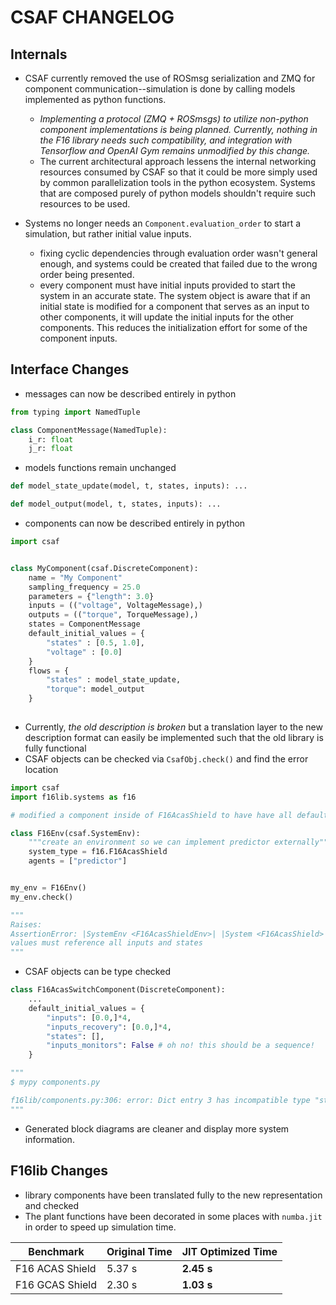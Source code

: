 # CSAF CHANGELOG

## Internals
* CSAF currently removed the use of ROSmsg serialization and
ZMQ for component communication--simulation is done by 
calling models implemented as python functions. 
    * *Implementing a 
protocol (ZMQ + ROSmsgs) to utilize non-python component implementations is 
being planned. Currently, nothing in the F16 library needs such
compatibility, and integration with Tensorflow and OpenAI Gym remains unmodified
 by this change.*
    * The current architectural approach lessens the internal networking resources
    consumed by CSAF so that it could be more simply used by common
    parallelization tools in the python ecosystem. Systems that are 
    composed purely of python models shouldn't require such resources to
    be used.
    
* Systems no longer needs an `Component.evaluation_order` to start a simulation, but
rather initial value inputs.
    * fixing cyclic dependencies through evaluation order wasn't general enough,
    and systems could be created that failed due to the wrong order being presented.
    * every component must have initial inputs provided to start the system in an
    accurate state. The system object is aware that if an initial state is modified for a component that 
    serves as an input to other components, it will update the initial inputs for the
     other components. This reduces the initialization effort for some of the component inputs.  
    
##  Interface Changes
* messages can now be described entirely in python
```python
from typing import NamedTuple

class ComponentMessage(NamedTuple):
    i_r: float
    j_r: float
```
* models functions remain unchanged
```python
def model_state_update(model, t, states, inputs): ...

def model_output(model, t, states, inputs): ...
```
* components can now be described entirely in python
```python
import csaf


class MyComponent(csaf.DiscreteComponent):
    name = "My Component"
    sampling_frequency = 25.0
    parameters = {"length": 3.0}
    inputs = (("voltage", VoltageMessage),)
    outputs = (("torque", TorqueMessage),)
    states = ComponentMessage
    default_initial_values = {
        "states" : [0.5, 1.0],
        "voltage" : [0.0]
    }
    flows = {
        "states" : model_state_update,
        "torque": model_output
    }
    
```
* Currently, *the old description is broken* but a translation layer to the new description format
 can easily be implemented such that the old library is fully functional
* CSAF objects can be checked via `CsafObj.check()` and find the error location
```python
import csaf
import f16lib.systems as f16

# modified a component inside of F16AcasShield to have have all default initial values defined

class F16Env(csaf.SystemEnv):
    """create an environment so we can implement predictor externally"""
    system_type = f16.F16AcasShield
    agents = ["predictor"]


my_env = F16Env()
my_env.check()

"""
Raises:
AssertionError: |SystemEnv <F16AcasShieldEnv>| |System <F16AcasShield>||Component <F16AcasSwitchComponent>| initial 
values must reference all inputs and states 
"""
```
* CSAF objects can be type checked
```python
class F16AcasSwitchComponent(DiscreteComponent):
    ...
    default_initial_values = {
        "inputs": [0.0,]*4,
        "inputs_recovery": [0.0,]*4,
        "states": [],
        "inputs_monitors": False # oh no! this should be a sequence!
    }

"""
$ mypy components.py

f16lib/components.py:306: error: Dict entry 3 has incompatible type "str": "bool"; expected "str": "Sequence[Any]"
"""
```
* Generated block diagrams are cleaner and display more system information.

## F16lib Changes
* library components have been translated fully to the new representation and checked
* The plant functions have been decorated in some places with `numba.jit` in order
to speed up simulation time.

| Benchmark      | Original Time | JIT Optimized Time |
| ----------- | ----------- | ----------- |
| F16 ACAS Shield     |  5.37 s | **2.45 s** |
| F16 GCAS Shield     |  2.30 s | **1.03 s** |
